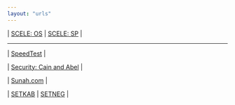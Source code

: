 ```yaml
---
layout: "urls"
---
```


| [SCELE: OS](https://scele.cs.ui.ac.id/course/view.php?id=3020) | [SCELE: SP](https://scele.cs.ui.ac.id/course/view.php?id=2975) |

<hr>

| [SpeedTest](https://www.comparitech.com/internet-providers/speed-test/) |

| [Security: Cain and Abel](https://www.youtube.com/watch?v=EGlq6J1E7no) |

| [Sunah.com](https://sunnah.com/) |

| [SETKAB](https://jdih.setkab.go.id/) | [SETNEG](https://jdih.setneg.go.id/) |


